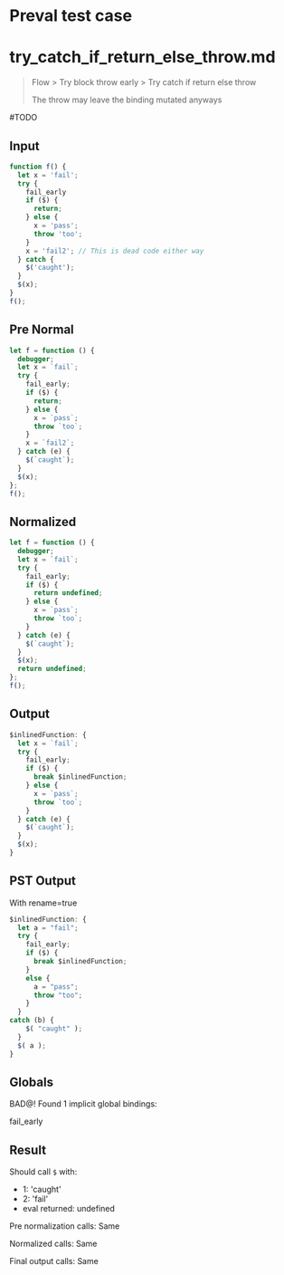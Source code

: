 # Preval test case

# try_catch_if_return_else_throw.md

> Flow > Try block throw early > Try catch if return else throw
>
> The throw may leave the binding mutated anyways

#TODO

## Input

`````js filename=intro
function f() {
  let x = 'fail';
  try {
    fail_early
    if ($) {
      return;
    } else {
      x = 'pass';
      throw 'too';
    }
    x = 'fail2'; // This is dead code either way
  } catch {
    $('caught');
  }
  $(x);
}
f();
`````

## Pre Normal


`````js filename=intro
let f = function () {
  debugger;
  let x = `fail`;
  try {
    fail_early;
    if ($) {
      return;
    } else {
      x = `pass`;
      throw `too`;
    }
    x = `fail2`;
  } catch (e) {
    $(`caught`);
  }
  $(x);
};
f();
`````

## Normalized


`````js filename=intro
let f = function () {
  debugger;
  let x = `fail`;
  try {
    fail_early;
    if ($) {
      return undefined;
    } else {
      x = `pass`;
      throw `too`;
    }
  } catch (e) {
    $(`caught`);
  }
  $(x);
  return undefined;
};
f();
`````

## Output


`````js filename=intro
$inlinedFunction: {
  let x = `fail`;
  try {
    fail_early;
    if ($) {
      break $inlinedFunction;
    } else {
      x = `pass`;
      throw `too`;
    }
  } catch (e) {
    $(`caught`);
  }
  $(x);
}
`````

## PST Output

With rename=true

`````js filename=intro
$inlinedFunction: {
  let a = "fail";
  try {
    fail_early;
    if ($) {
      break $inlinedFunction;
    }
    else {
      a = "pass";
      throw "too";
    }
  }
catch (b) {
    $( "caught" );
  }
  $( a );
}
`````

## Globals

BAD@! Found 1 implicit global bindings:

fail_early

## Result

Should call `$` with:
 - 1: 'caught'
 - 2: 'fail'
 - eval returned: undefined

Pre normalization calls: Same

Normalized calls: Same

Final output calls: Same
